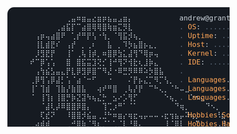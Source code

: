 <?xml version='1.0' encoding='UTF-8'?>
<svg xmlns="http://www.w3.org/2000/svg" font-family="ConsolasFallback,Consolas,monospace" width="985px" height="530px" font-size="16px">
<style>
@font-face {
src: local('Consolas'), local('Consolas Bold');
font-family: 'ConsolasFallback';
font-display: swap;
-webkit-size-adjust: 109%;
size-adjust: 109%;
}
.key {fill: #ffa657;}
.value {fill: #a5d6ff;}
.addColor {fill: #3fb950;}
.delColor {fill: #f85149;}
.cc {fill: #616e7f;}
text, tspan {white-space: pre;}
</style>
<rect width="985px" height="530px" fill="#161b22" rx="15"/>
<text x="15" y="30" fill="#c9d1d9" class="ascii">
<tspan x="15" y="30">⠀⠀⠀⠀⠀⠀⠀⠀⠀⠀⢀⣤⠶⣶⣤⣔⣶⡶⣦⣤⣠⣶⡄⠀⠀⠀⠀⠀⠀⠀⠀⠀⠀⠀⠀⠀⠀⠀⠀⠀</tspan>
<tspan x="15" y="50">⠀⠀⠀⠀⠀⠀⠀⠀⢀⣴⣯⡏⠉⣴⣿⢿⢿⣿⢷⣶⣍⡻⣇⠀⠀⠀⠀⠀⠀⠀⠀⠀⠀⠀⠀⠀⠀⠀⠀⠀⠀</tspan>
<tspan x="15" y="70">⠀⠀⠀⠀⢠⡶⢤⣴⣿⠟⠀⢁⡞⠛⡟⢣⠐⢳⡀⠈⢻⣯⡺⢦⡀⠀⠀⠀⠀⠀⠀⠀⠀⠀⠀⠀⠀⠀⠀⠀⠀</tspan>
<tspan x="15" y="90">⠀⠀⠀⠀⢸⣇⣾⣟⠎⠀⢠⡞⠀⡀⢀⠆⠀⠀⣧⠀⡀⠹⡳⣦⣿⡦⣄⡀⠀⠀⠀⠀⠀⠀⠀⠀⠀⠀⠀⠀⠀</tspan>
<tspan x="15" y="110">⠀⠀⠀⠀⡸⣻⣟⡟⠀⠀⢸⠁⢀⢧⢸⡾⡀⠶⣿⡿⣳⣅⣼⢻⠙⢿⡶⢤⠀⠀⠀⠀⠀⠀⠀⠀⠀⠀⠀⠀⠀</tspan>
<tspan x="15" y="130">⠀⠀⠀⠞⠉⡿⢡⢡⠀⠀⣿⠀⣿⣯⣭⣹⢝⡊⢸⠚⢻⠝⢺⣗⢆⣸⡷⣄⠀⠀⠀⠀⠀⠀⠀⠀⠀⠀⠀⠀⠀</tspan>
<tspan x="15" y="150">⠀⠀⠀⠀⢠⢳⣮⣣⣤⣄⡟⣇⡿⣻⡿⣿⠉⠻⣜⠐⠿⣛⡻⠿⠿⠵⡳⣿⣧⠀⠀⠀⠀⠀⠀⠀⠀⠀⠀⠀⠀</tspan>
<tspan x="15" y="170">⠀⠀⠀⢀⡿⢻⢡⡿⣼⡃⢡⠈⣴⠈⠒⠋⠀⠀⠐⠀⠀⠀⠌⡟⡦⣌⡉⠻⡉⢣⡀⠀⠀⠀⠀⠀⠀⠀⠀⠀⠀</tspan>
<tspan x="15" y="190">⠀⠀⠀⢸⠁⢹⣾⠀⢹⣷⡜⣷⣿⣧⠀⠀⢴⠞⠛⣿⠀⢀⢧⡜⡟⠀⠉⠓⢄⡀⠈⠓⠤⣀⠀⠀⠀⠀⠀⠀⠀</tspan>
<tspan x="15" y="210">⠀⠀⠀⠈⠀⢸⢹⡆⢸⣿⡛⡷⣝⣽⠳⢦⣌⡓⠀⣢⠔⡡⢻⡋⠀⠀⠀⠀⠀⠑⢦⡀⠀⠀⠑⠢⣄⠀⠀⠀⠀</tspan>
<tspan x="15" y="230">⠀⠀⠀⠀⠀⠈⣼⢇⡼⠿⣿⣿⡿⣿⡄⠀⠀⢹⢉⡰⠛⠁⠈⠁⠀⠀⠀⠀⠀⠀⠀⠙⢶⡀⠀⠀⠀⠙⠢⡀⠀</tspan>
<tspan x="15" y="250">⠀⠀⠀⠀⠀⢏⣞⠝⠀⠀⠸⣿⣿⡺⣮⣤⢀⣘⠓⠶⣶⡔⢶⣖⢤⡤⠤⠤⠠⣖⢲⣦⡤⠽⢦⡀⠀⠀⠀⠘⣆</tspan>
<tspan x="15" y="270">⠀⠀⠀⢀⢴⣾⡾⠀⠀⠀⢀⠚⣿⣷⡈⠻⣆⡈⠁⢁⣈⣇⠘⣿⣄⠀⠀⠀⠀⢸⠈⡿⡇⠀⠀⠉⠀⠀⠀⠀⢸</tspan>
<tspan x="15" y="290">⠀⠀⠀⡎⣫⠟⡇⠀⠀⠀⠘⠀⠈⠻⣿⣶⣾⣽⣲⣗⠋⢻⣦⣿⠀⠀⠀⠀⠀⢠⣤⣆⡧⠤⠤⠄⠤⠐⠒⠂⠁</tspan>
<tspan x="15" y="310">⠀⠀⢀⢾⢯⡎⠀⠀⠀⠀⠀⣴⠁⠀⠀⠉⠙⢟⠻⠿⣿⣼⡟⣬⠂⣧⠴⠐⠂⠚⠋⠛⠀⠀⠀⠀⠀⠀⠀⠀⠀</tspan>
<tspan x="15" y="330">⠀⠀⣸⡼⢣⣿⡖⠒⠂⠀⠒⡳⠀⠀⠀⠀⠀⠈⠑⠚⠓⣟⣉⣳⠀⢱⠀⠀⠀⠀⠀⠀⠀⠀⠀⠀⠀⠀⠀⠀⠀</tspan>
<tspan x="15" y="350">⠀⠀⣿⡧⢺⢻⣿⣿⣓⣲⣾⠇⠀⠀⠀⠀⠀⠀⠀⠀⠀⡇⡇⠫⣆⠸⠄⠀⠀⠀⠀⠀⠀⠀⠀⠀⠀⠀⠀⠀⠀</tspan>
<tspan x="15" y="370">⠀⠀⡻⡅⠊⣶⡇⠀⠀⠀⢸⡆⠀⠀⠀⠀⠀⠀⠀⠀⢀⡇⠀⠀⠸⡀⠀⠀⠀⠀⠀⠀⠀⠀⠀⠀⠀⠀⠀⠀⠀</tspan>
<tspan x="15" y="390">⠀⠀⢻⡿⡾⠈⡇⠀⠀⠀⢸⢇⠀⠀⠀⠀⠀⠀⠀⠀⠘⣴⡀⠀⠀⢸⡀⠀⠀⠀⠀⠀⠀⠀⠀⠀⠀⠀⠀⠀⠀</tspan>
<tspan x="15" y="410">⠀⠀⠰⣝⠿⣐⡏⠀⠀⠀⣼⡸⠀⠀⠀⠀⠀⠀⠀⠀⠀⢣⠱⡄⠀⡟⣷⠀⠀⠀⠀⠀⠀⠀⠀⠀⠀⠀⠀⠀⠀</tspan>
<tspan x="15" y="430">⠀⠀⠀⠙⣿⣿⣯⠀⠀⠀⡟⡇⠀⠀⠀⠀⠀⣀⣀⡀⠤⠬⢆⡿⣄⣃⡈⡄⠀⠀⠀⠀⠀⠀⠀⠀⠀⠀⠀⠀⠀</tspan>
<tspan x="15" y="450">⠀⠀⠀⠀⠹⣿⣿⠀⠀⠀⢱⣷⠈⠉⠉⠉⠉⠀⠀⠀⠀⠀⠘⠁⢸⠧⠞⠃⠀⠀⠀⠀⠀⠀⠀⠀⠀⠀⠀⠀⠀</tspan>
<tspan x="15" y="470">⠀⠀⠀⠀⠀⠈⠯⣆⠀⢀⡴⠁⠀⠀⠀⠀⠀⠀⠀⠀⢀⠆⠀⢀⡎⠀⠀⠀⠀⠀⠀⠀⠀⠀⠀⠀⠀⠀⠀⠀⠀</tspan>
<tspan x="15" y="490">⠀⠀⠀⠀⠀⠀⠀⠈⣳⠟⣦⡀⠀⠀⠀⠀⠀⠀⠀⠀⡿⠀⠀⢸⡃⠀⠀⠀⠀⠀⠀⠀⠀⠀⠀⠀⠀⠀⠀⠀⠀</tspan>
<tspan x="15" y="510">⠀⠀⠀⠀⠀⠀⢠⡾⢇⠀⠀⠉⠓⠲⠤⠤⠤⠤⠤⠤⠲⢲⣻⡁⠀⠀⠀⠀⠀⠀⠀⠀⠀⠀⠀⠀⠀⠀⠀⠀⠀</tspan>
<tspan x="390" y="30" fill="#c9d1d9">
<tspan x="390" y="30">andrew@grant</tspan> -———————————————————————————————————————————-—-
<tspan x="390" y="50" class="cc">. </tspan><tspan class="key">OS</tspan>:<tspan class="cc"> ........................ </tspan><tspan class="value">Windows 10, Android 14, Linux</tspan>
<tspan x="390" y="70" class="cc">. </tspan><tspan class="key">Uptime</tspan>:<tspan class="cc" id="age_data_dots"> ...................... </tspan><tspan class="value" id="age_data">22 years, 5 months, 29 days</tspan>
<tspan x="390" y="90" class="cc">. </tspan><tspan class="key">Host</tspan>:<tspan class="cc"> ............................. </tspan><tspan class="value">TTM Technologies, Inc.</tspan>
<tspan x="390" y="110" class="cc">. </tspan><tspan class="key">Kernel</tspan>:<tspan class="cc"> ...... </tspan><tspan class="value">CAM (Computer Aided Manufacturing) Operator</tspan>
<tspan x="390" y="130" class="cc">. </tspan><tspan class="key">IDE</tspan>:<tspan class="cc"> ........................ </tspan><tspan class="value">IDEA 2023.3.2, VSCode 1.96.0</tspan>
<tspan x="390" y="150" class="cc">. </tspan>
<tspan x="390" y="170" class="cc">. </tspan><tspan class="key">Languages</tspan>.<tspan class="key">Programming</tspan>:<tspan class="cc"> ..... </tspan><tspan class="value">Java, Python, JavaScript, C++</tspan>
<tspan x="390" y="190" class="cc">. </tspan><tspan class="key">Languages</tspan>.<tspan class="key">Computer</tspan>:<tspan class="cc"> ......... </tspan><tspan class="value">HTML, CSS, JSON, LaTeX, YAML</tspan>
<tspan x="390" y="210" class="cc">. </tspan><tspan class="key">Languages</tspan>.<tspan class="key">Real</tspan>:<tspan class="cc"> ......................... </tspan><tspan class="value">English, Spanish</tspan>
<tspan x="390" y="230" class="cc">. </tspan>
<tspan x="390" y="250" class="cc">. </tspan><tspan class="key">Hobbies</tspan>.<tspan class="key">Software</tspan>:<tspan class="cc"> .... </tspan><tspan class="value">Minecraft Modding, iOS Jailbreaking</tspan>
<tspan x="390" y="270" class="cc">. </tspan><tspan class="key">Hobbies</tspan>.<tspan class="key">Hardware</tspan>:<tspan class="cc"> ............. </tspan><tspan class="value">Overclocking, Undervolting</tspan>
<tspan x="390" y="310">- Contact</tspan> -——————————————————————————————————————————————-—-
<tspan x="390" y="330" class="cc">. </tspan><tspan class="key">Email</tspan>.<tspan class="key">Personal</tspan>:<tspan class="cc"> ..................... </tspan><tspan class="value">agrantnmac@gmail.com</tspan>
<tspan x="390" y="350" class="cc">. </tspan><tspan class="key">GitHub</tspan>:<tspan class="cc"> ....................... </tspan><tspan class="value">github.com/andrewgrantii</tspan>
<tspan x="390" y="370" class="cc">. </tspan><tspan class="key">LinkedIn</tspan>:<tspan class="cc"> ..................... </tspan><tspan class="value">linkedin.com/in/andrewgrantii</tspan>
<tspan x="390" y="390" class="cc">. </tspan><tspan class="key">Twitter</tspan>:<tspan class="cc"> ......................... </tspan><tspan class="value">twitter.com/andrewgrantii</tspan>
</text>
</svg>
